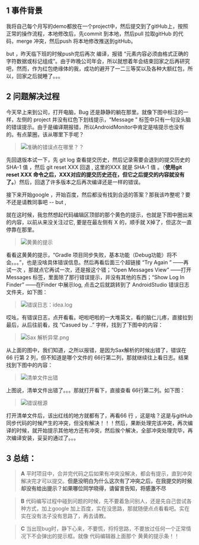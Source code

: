 ## 1 事件背景
我将自己每个月写的demo都放在一个project中，然后提交到了gitHub上，按照正常的操作流程，本地修改后，先commit 到本地，然后pull 拉取gitHub 的代码，merge 冲突，然后push 将本地修改推送到gitHub。

but ，昨天临下班的时候push完后再次 编译，报错 “元素内容必须由格式正确的字符数据或标记组成”。由于昨晚公司年会，所以就想着年会结束回家之后再研究吧，然而，作为红包绝缘体的我，成功的避开了一二三等奖以及各种大额红包，所以，回家之后就睡了。。。

## 2 问题解决过程
今天早上来到公司，打开电脑，Bug 还是静静的躺在那里。就像下图中标注的一样，左侧的 project 并没有红色下划线提示，“Message ” 标签中只有一句没头脑的错误提示。由于是编译期报错，所以AndroidMonitor中肯定是啥提示也没有的。有点蒙圈，该从哪里下手呢？
>![准确的错误点在哪里？？](http://upload-images.jianshu.io/upload_images/2551993-265e72ab5e2eaf15.png?imageMogr2/auto-orient/strip%7CimageView2/2/w/1240)

先回退版本试一下，先  git  log  查看提交历史，然后记录需要会退到的提交历史的 SHA-1 值 ，然后 git reset XXX 回退 , 这里的XXX 就是 SHA-1 值 。（**使用git reset XXX 命令之后，XXX对应的提交历史还在，但它之后提交的内容就没有了。**）然后，回退了许多版本之后再次编译还是一样的错误。

接下来开始google ，开始百度，然后都没有找到合适的答案？那我该咋整呢？要不还是请教同事吧 --   but ,

就在这时候，我忽然想起代码编辑区顶部的那个黄色的提示，也就是下图中圈出来的内容，以前从来没关注过它, 要是在最左侧有 X 的，顺手就 X掉了，但这次一直停靠在那里。
>![黄黄的提示](http://upload-images.jianshu.io/upload_images/2551993-53d0adb34cec0827.png?imageMogr2/auto-orient/strip%7CimageView2/2/w/1240)

看看这黄黄的提示，“Gradle 项目同步失败，基本功能（Debug功能）将不会。。。”，也是没啥具体错误信息。然后再看后面三个超链接 “Try Again ” ——再试一次 ，那就点它再试一次，还是报这个错；“Open Messages View” ——打开Messages 标签，里面除了那行错误提示，并没有其他的东西；“Show Log In Finder” ——在Finder 中展示log, 点击之后就跳转到了 AndroidStudio 错误日志文件夹，如下图：
>![错误日志：idea.log](http://upload-images.jianshu.io/upload_images/2551993-d1266c61b1f8a547.png?imageMogr2/auto-orient/strip%7CimageView2/2/w/1240)

哎吆，有错误日志，点开看看。吧啦吧啦的一大堆英文，看的脑仁儿疼，直接拉到最后，从后往前看，找 “Casued by ..” 字样，找到了下图中的内容：
>![Sax 解析异常.png](http://upload-images.jianshu.io/upload_images/2551993-315ab25b9a09185a.png?imageMogr2/auto-orient/strip%7CimageView2/2/w/1240)

从上面的图中，我们知道，之所以报错，是因为Sax解析的时候出错了，错误在 66 行第 2 列，但不知道是哪个文件的 66行第二列，那就继续往上看日志。结果找到下图中的内容：
>![清单文件出错](http://upload-images.jianshu.io/upload_images/2551993-8eb9f0bcf18c1bb8.png?imageMogr2/auto-orient/strip%7CimageView2/2/w/1240)

上图说，清单文件出错了。。。那就打开看下，直接查看 66行第二列。如下图：
>![错误根源](http://upload-images.jianshu.io/upload_images/2551993-666f07145c1e3e9b.png?imageMogr2/auto-orient/strip%7CimageView2/2/w/1240)

打开清单文件后，该出红线的地方就都有了，再看66 行 ，这是啥？这是与gitHub 同步代码的时候产生的冲突，但没有解决！！！然后，果断处理完该冲突，再次编译的时候，就开始提示其他地方还有冲突，然后挨个解决，全部冲突处理完毕，再次编译安装，妥妥的通过了。。。

## 3 总结：
> **A** 
平时项目中，合并完代码之后如果有冲突没解决，都会有提示，直到冲突解决完才可以提交。**但是没明白为什么这次有了冲突之后，在我提交的时候却没有给出提示？如果哪位同学晓得，请留言告知，将感激不尽**

>**B**
代码编写过程中碰到问题的时候，先不要着急问别人，还是先自己尝试各种方式，加上google 加上百度，实在没思路，那就随便点点看看吧。实在实在没有法子没有思路了，再去请教。

>**C**
当出现bug时，静下心来，不要慌，捋捋思路，不要放过任何一个正常情况下不会弹出的提示框。就像 代码编辑器上面那个 黄黄的提示条！！





